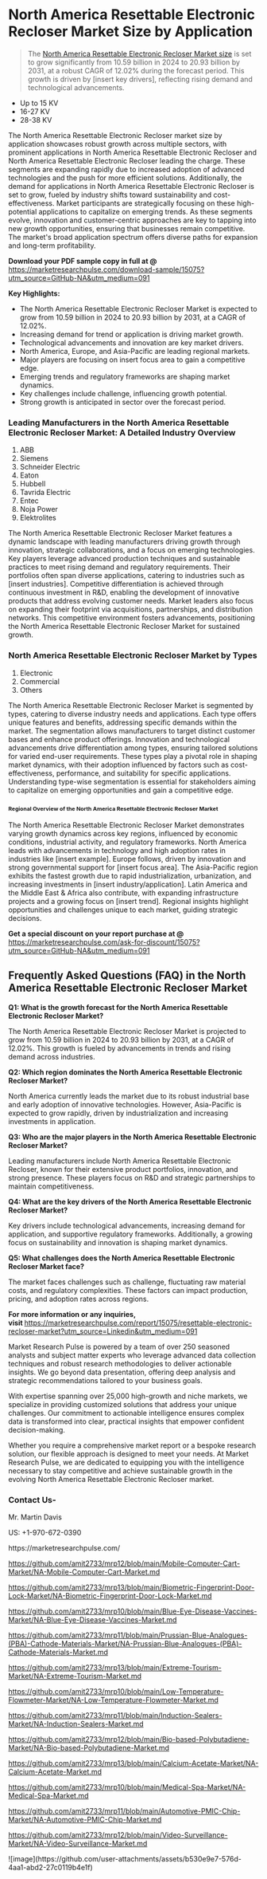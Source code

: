 <h1>North America Resettable Electronic Recloser Market&nbsp;Size by Application</h1><blockquote><p>The <a href="https://marketresearchpulse.com/download-sample/15075?utm_source=GitHub-NA&amp;utm_medium=091">North America Resettable Electronic Recloser Market size</a> is set to grow significantly from 10.59 billion in 2024 to 20.93 billion by 2031, at a robust CAGR of 12.02% during the forecast period. This growth is driven by [insert key drivers], reflecting rising demand and technological advancements.</p></blockquote><ul><li>Up to 15 KV<li> 16-27 KV<li> 28-38 KV</li></ul><p>The North America Resettable Electronic Recloser market size by application showcases robust growth across multiple sectors, with prominent applications in North America Resettable Electronic Recloser and North America Resettable Electronic Recloser leading the charge. These segments are expanding rapidly due to increased adoption of advanced technologies and the push for more efficient solutions. Additionally, the demand for applications in North America Resettable Electronic Recloser is set to grow, fueled by industry shifts toward sustainability and cost-effectiveness. Market participants are strategically focusing on these high-potential applications to capitalize on emerging trends. As these segments evolve, innovation and customer-centric approaches are key to tapping into new growth opportunities, ensuring that businesses remain competitive. The market's broad application spectrum offers diverse paths for expansion and long-term profitability.</p><p><strong>Download your PDF sample copy in full at @ </strong><a href="https://marketresearchpulse.com/download-sample/15075?utm_source=GitHub-NA&amp;utm_medium=091">https://marketresearchpulse.com/download-sample/15075?utm_source=GitHub-NA&amp;utm_medium=091</a></p><p><strong>Key Highlights: </strong></p><ul><li>The North America Resettable Electronic Recloser Market is expected to grow from 10.59 billion in 2024 to 20.93 billion by 2031, at a CAGR of 12.02%.</li><li>Increasing demand for trend or application is driving market growth.</li><li>Technological advancements and innovation are key market drivers.</li><li>North America, Europe, and Asia-Pacific are leading regional markets.</li><li>Major players are focusing on insert focus area to gain a competitive edge.</li><li>Emerging trends and regulatory frameworks are shaping market dynamics.</li><li>Key challenges include challenge, influencing growth potential.</li><li>Strong growth is anticipated in sector over the forecast period.</li></ul><h3>Leading Manufacturers in the North America Resettable Electronic Recloser Market: A Detailed Industry Overview</h3><ol><li>ABB</li><li>Siemens</li><li>Schneider Electric</li><li>Eaton</li><li>Hubbell</li><li>Tavrida Electric</li><li>Entec</li><li>Noja Power</li><li>Elektrolites</li></ol><div class="flex max-w-full flex-col flex-grow"><div class="min-h-8 text-message flex w-full flex-col items-end gap-2 whitespace-normal break-words [.text-message+&amp;]:mt-5" dir="auto" data-message-author-role="assistant" data-message-id="fd8432e4-4910-450d-b182-61b7bfb0a01f" data-message-model-slug="gpt-4o"><div class="flex w-full flex-col gap-1 empty:hidden first:pt-[3px]"><div class="markdown prose w-full break-words dark:prose-invert light"><p>The North America Resettable Electronic Recloser Market features a dynamic landscape with leading manufacturers driving growth through innovation, strategic collaborations, and a focus on emerging technologies. Key players leverage advanced production techniques and sustainable practices to meet rising demand and regulatory requirements. Their portfolios often span diverse applications, catering to industries such as [insert industries]. Competitive differentiation is achieved through continuous investment in R&amp;D, enabling the development of innovative products that address evolving customer needs. Market leaders also focus on expanding their footprint via acquisitions, partnerships, and distribution networks. This competitive environment fosters advancements, positioning the North America Resettable Electronic Recloser Market for sustained growth.</p></div></div></div></div><h3>North America Resettable Electronic Recloser Market by Types</h3><ol><li>Electronic<li> Commercial<li> Others</li></ol><div class="flex max-w-full flex-col flex-grow"><div class="min-h-8 text-message flex w-full flex-col items-end gap-2 whitespace-normal break-words [.text-message+&amp;]:mt-5" dir="auto" data-message-author-role="assistant" data-message-id="084470be-0bb7-4664-bddf-5156b4f41249" data-message-model-slug="gpt-4o-mini"><div class="flex w-full flex-col gap-1 empty:hidden first:pt-[3px]"><div class="markdown prose w-full break-words dark:prose-invert light"><p>The North America Resettable Electronic Recloser Market is segmented by types, catering to diverse industry needs and applications. Each type offers unique features and benefits, addressing specific demands within the market. The segmentation allows manufacturers to target distinct customer bases and enhance product offerings. Innovation and technological advancements drive differentiation among types, ensuring tailored solutions for varied end-user requirements. These types play a pivotal role in shaping market dynamics, with their adoption influenced by factors such as cost-effectiveness, performance, and suitability for specific applications. Understanding type-wise segmentation is essential for stakeholders aiming to capitalize on emerging opportunities and gain a competitive edge.</p></div></div></div></div><h3><span style="font-size: 11px;">Regional Overview of the North America Resettable Electronic Recloser Market</span></h3><div class="flex max-w-full flex-col flex-grow"><div class="min-h-8 text-message flex w-full flex-col items-end gap-2 whitespace-normal break-words [.text-message+&amp;]:mt-5" dir="auto" data-message-author-role="assistant" data-message-id="e9038762-ce64-4e30-91c9-9bd413514231" data-message-model-slug="gpt-4o-mini"><div class="flex w-full flex-col gap-1 empty:hidden first:pt-[3px]"><div class="markdown prose w-full break-words dark:prose-invert light"><p>The North America Resettable Electronic Recloser Market demonstrates varying growth dynamics across key regions, influenced by economic conditions, industrial activity, and regulatory frameworks. North America leads with advancements in technology and high adoption rates in industries like [insert example]. Europe follows, driven by innovation and strong governmental support for [insert focus area]. The Asia-Pacific region exhibits the fastest growth due to rapid industrialization, urbanization, and increasing investments in [insert industry/application]. Latin America and the Middle East &amp; Africa also contribute, with expanding infrastructure projects and a growing focus on [insert trend]. Regional insights highlight opportunities and challenges unique to each market, guiding strategic decisions.</p></div></div></div></div><p><strong>Get a special discount on your report purchase at @ </strong><a href="https://marketresearchpulse.com/ask-for-discount/15075?utm_source=GitHub-NA&amp;utm_medium=091">https://marketresearchpulse.com/ask-for-discount/15075?utm_source=GitHub-NA&amp;utm_medium=091</a></p><h2>Frequently Asked Questions (FAQ) in the North America Resettable Electronic Recloser Market</h2><p><strong>Q1: What is the growth forecast for the North America Resettable Electronic Recloser Market?</strong></p><p>The North America Resettable Electronic Recloser Market is projected to grow from 10.59 billion in 2024 to 20.93 billion by 2031, at a CAGR of 12.02%. This growth is fueled by advancements in trends and rising demand across industries.</p><p><strong>Q2: Which region dominates the North America Resettable Electronic Recloser Market?</strong></p><p>North America currently leads the market due to its robust industrial base and early adoption of innovative technologies. However, Asia-Pacific is expected to grow rapidly, driven by industrialization and increasing investments in application.</p><p><strong>Q3: Who are the major players in the North America Resettable Electronic Recloser Market?</strong></p><p>Leading manufacturers include North America Resettable Electronic Recloser, known for their extensive product portfolios, innovation, and strong presence. These players focus on R&amp;D and strategic partnerships to maintain competitiveness.</p><p><strong>Q4: What are the key drivers of the North America Resettable Electronic Recloser Market?</strong></p><p>Key drivers include technological advancements, increasing demand for application, and supportive regulatory frameworks. Additionally, a growing focus on sustainability and innovation is shaping market dynamics.</p><p><strong>Q5: What challenges does the North America Resettable Electronic Recloser Market face?</strong></p><p>The market faces challenges such as challenge, fluctuating raw material costs, and regulatory complexities. These factors can impact production, pricing, and adoption rates across regions.</p><p><strong>For more information or any inquiries, visit&nbsp;</strong><a href="https://marketresearchpulse.com/report/15075/resettable-electronic-recloser-market?utm_source=Linkedin&utm_medium=091">https://marketresearchpulse.com/report/15075/resettable-electronic-recloser-market?utm_source=Linkedin&utm_medium=091</a></p><p>Market Research Pulse is powered by a team of over 250 seasoned analysts and subject matter experts who leverage advanced data collection techniques and robust research methodologies to deliver actionable insights. We go beyond data presentation, offering deep analysis and strategic recommendations tailored to your business goals.</p><p>With expertise spanning over 25,000 high-growth and niche markets, we specialize in providing customized solutions that address your unique challenges. Our commitment to actionable intelligence ensures complex data is transformed into clear, practical insights that empower confident decision-making.</p><p>Whether you require a comprehensive market report or a bespoke research solution, our flexible approach is designed to meet your needs. At Market Research Pulse, we are dedicated to equipping you with the intelligence necessary to stay competitive and achieve sustainable growth in the evolving North America Resettable Electronic Recloser market.</p><h3><strong>Contact Us-</strong></h3><p>Mr. Martin Davis</p><p>US: +1-970-672-0390</p><p>https://marketresearchpulse.com/</p><p><a href="https://github.com/amit2733/mrp12/blob/main/Mobile-Computer-Cart-Market/NA-Mobile-Computer-Cart-Market.md">https://github.com/amit2733/mrp12/blob/main/Mobile-Computer-Cart-Market/NA-Mobile-Computer-Cart-Market.md</a></p><p><a href="https://github.com/amit2733/mrp13/blob/main/Biometric-Fingerprint-Door-Lock-Market/NA-Biometric-Fingerprint-Door-Lock-Market.md">https://github.com/amit2733/mrp13/blob/main/Biometric-Fingerprint-Door-Lock-Market/NA-Biometric-Fingerprint-Door-Lock-Market.md</a></p><p><a href="https://github.com/amit2733/mrp10/blob/main/Blue-Eye-Disease-Vaccines-Market/NA-Blue-Eye-Disease-Vaccines-Market.md">https://github.com/amit2733/mrp10/blob/main/Blue-Eye-Disease-Vaccines-Market/NA-Blue-Eye-Disease-Vaccines-Market.md</a></p><p><a href="https://github.com/amit2733/mrp11/blob/main/Prussian-Blue-Analogues-(PBA)-Cathode-Materials-Market/NA-Prussian-Blue-Analogues-(PBA)-Cathode-Materials-Market.md">https://github.com/amit2733/mrp11/blob/main/Prussian-Blue-Analogues-(PBA)-Cathode-Materials-Market/NA-Prussian-Blue-Analogues-(PBA)-Cathode-Materials-Market.md</a></p><p><a href="https://github.com/amit2733/mrp13/blob/main/Extreme-Tourism-Market/NA-Extreme-Tourism-Market.md">https://github.com/amit2733/mrp13/blob/main/Extreme-Tourism-Market/NA-Extreme-Tourism-Market.md</a></p><p><a href="https://github.com/amit2733/mrp10/blob/main/Low-Temperature-Flowmeter-Market/NA-Low-Temperature-Flowmeter-Market.md">https://github.com/amit2733/mrp10/blob/main/Low-Temperature-Flowmeter-Market/NA-Low-Temperature-Flowmeter-Market.md</a></p><p><a href="https://github.com/amit2733/mrp11/blob/main/Induction-Sealers-Market/NA-Induction-Sealers-Market.md">https://github.com/amit2733/mrp11/blob/main/Induction-Sealers-Market/NA-Induction-Sealers-Market.md</a></p><p><a href="https://github.com/amit2733/mrp12/blob/main/Bio-based-Polybutadiene-Market/NA-Bio-based-Polybutadiene-Market.md">https://github.com/amit2733/mrp12/blob/main/Bio-based-Polybutadiene-Market/NA-Bio-based-Polybutadiene-Market.md</a></p><p><a href="https://github.com/amit2733/mrp13/blob/main/Calcium-Acetate-Market/NA-Calcium-Acetate-Market.md">https://github.com/amit2733/mrp13/blob/main/Calcium-Acetate-Market/NA-Calcium-Acetate-Market.md</a></p><p><a href="https://github.com/amit2733/mrp10/blob/main/Medical-Spa-Market/NA-Medical-Spa-Market.md">https://github.com/amit2733/mrp10/blob/main/Medical-Spa-Market/NA-Medical-Spa-Market.md</a></p><p><a href="https://github.com/amit2733/mrp11/blob/main/Automotive-PMIC-Chip-Market/NA-Automotive-PMIC-Chip-Market.md">https://github.com/amit2733/mrp11/blob/main/Automotive-PMIC-Chip-Market/NA-Automotive-PMIC-Chip-Market.md</a></p><p><a href="https://github.com/amit2733/mrp12/blob/main/Video-Surveillance-Market/NA-Video-Surveillance-Market.md">https://github.com/amit2733/mrp12/blob/main/Video-Surveillance-Market/NA-Video-Surveillance-Market.md</a></p>
![image](https://github.com/user-attachments/assets/b530e9e7-576d-4aa1-abd2-27c0119b4e1f)
